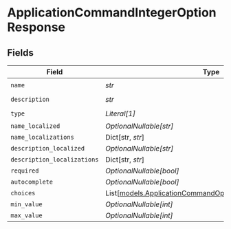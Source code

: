 # ApplicationCommandIntegerOptionResponse


## Fields

| Field                                                                                                                    | Type                                                                                                                     | Required                                                                                                                 | Description                                                                                                              |
| ------------------------------------------------------------------------------------------------------------------------ | ------------------------------------------------------------------------------------------------------------------------ | ------------------------------------------------------------------------------------------------------------------------ | ------------------------------------------------------------------------------------------------------------------------ |
| `name`                                                                                                                   | *str*                                                                                                                    | :heavy_check_mark:                                                                                                       | N/A                                                                                                                      |
| `description`                                                                                                            | *str*                                                                                                                    | :heavy_check_mark:                                                                                                       | N/A                                                                                                                      |
| `type`                                                                                                                   | *Literal[1]*                                                                                                             | :heavy_check_mark:                                                                                                       | N/A                                                                                                                      |
| `name_localized`                                                                                                         | *OptionalNullable[str]*                                                                                                  | :heavy_minus_sign:                                                                                                       | N/A                                                                                                                      |
| `name_localizations`                                                                                                     | Dict[str, *str*]                                                                                                         | :heavy_minus_sign:                                                                                                       | N/A                                                                                                                      |
| `description_localized`                                                                                                  | *OptionalNullable[str]*                                                                                                  | :heavy_minus_sign:                                                                                                       | N/A                                                                                                                      |
| `description_localizations`                                                                                              | Dict[str, *str*]                                                                                                         | :heavy_minus_sign:                                                                                                       | N/A                                                                                                                      |
| `required`                                                                                                               | *OptionalNullable[bool]*                                                                                                 | :heavy_minus_sign:                                                                                                       | N/A                                                                                                                      |
| `autocomplete`                                                                                                           | *OptionalNullable[bool]*                                                                                                 | :heavy_minus_sign:                                                                                                       | N/A                                                                                                                      |
| `choices`                                                                                                                | List[[models.ApplicationCommandOptionIntegerChoiceResponse](../models/applicationcommandoptionintegerchoiceresponse.md)] | :heavy_minus_sign:                                                                                                       | N/A                                                                                                                      |
| `min_value`                                                                                                              | *OptionalNullable[int]*                                                                                                  | :heavy_minus_sign:                                                                                                       | N/A                                                                                                                      |
| `max_value`                                                                                                              | *OptionalNullable[int]*                                                                                                  | :heavy_minus_sign:                                                                                                       | N/A                                                                                                                      |